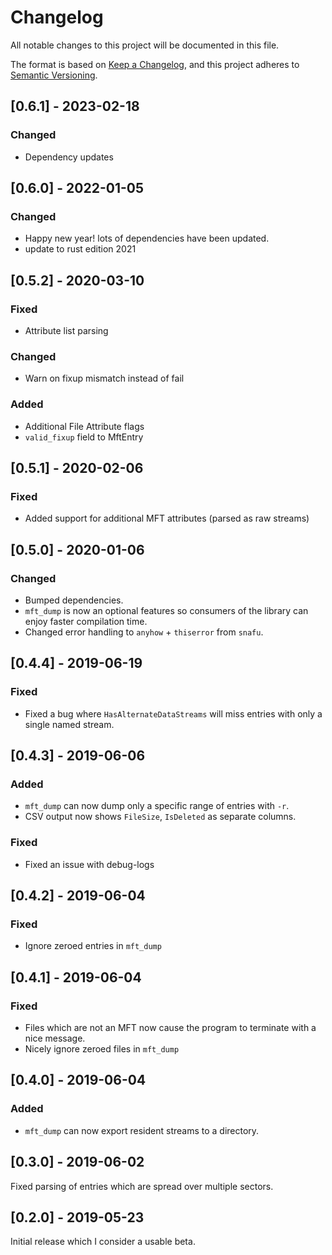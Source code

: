 # Changelog

All notable changes to this project will be documented in this file.

The format is based on [Keep a Changelog](https://keepachangelog.com/en/1.0.0/),
and this project adheres to [Semantic Versioning](https://semver.org/spec/v2.0.0.html).

## [0.6.1] - 2023-02-18

### Changed

- Dependency updates

## [0.6.0] - 2022-01-05

### Changed

- Happy new year! lots of dependencies have been updated.
- update to rust edition 2021

## [0.5.2] - 2020-03-10

### Fixed

- Attribute list parsing

### Changed

- Warn on fixup mismatch instead of fail

### Added

- Additional File Attribute flags
- `valid_fixup` field to MftEntry

## [0.5.1] - 2020-02-06

### Fixed

- Added support for additional MFT attributes (parsed as raw streams)

## [0.5.0] - 2020-01-06

### Changed

- Bumped dependencies.
- `mft_dump` is now an optional features so consumers of the library can enjoy faster compilation time.
- Changed error handling to `anyhow` + `thiserror` from `snafu`.

## [0.4.4] - 2019-06-19

### Fixed

- Fixed a bug where `HasAlternateDataStreams` will miss entries with only a single named stream.

## [0.4.3] - 2019-06-06

### Added

- `mft_dump` can now dump only a specific range of entries with `-r`.
- CSV output now shows `FileSize`, `IsDeleted` as separate columns.

### Fixed

- Fixed an issue with debug-logs

## [0.4.2] - 2019-06-04

### Fixed

- Ignore zeroed entries in `mft_dump`

## [0.4.1] - 2019-06-04

### Fixed

- Files which are not an MFT now cause the program to terminate with a nice message.
- Nicely ignore zeroed files in `mft_dump`

## [0.4.0] - 2019-06-04

### Added

- `mft_dump` can now export resident streams to a directory.

## [0.3.0] - 2019-06-02

Fixed parsing of entries which are spread over multiple sectors.

## [0.2.0] - 2019-05-23

Initial release which I consider a usable beta.
